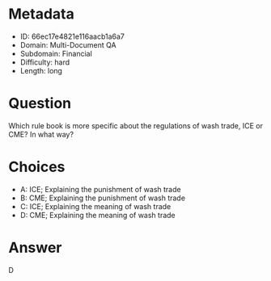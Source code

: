 # Metadata

- ID: 66ec17e4821e116aacb1a6a7
- Domain: Multi-Document QA
- Subdomain: Financial
- Difficulty: hard
- Length: long

# Question

Which rule book is more specific about the regulations of wash trade, ICE or CME? In what way?

# Choices

- A: ICE; Explaining the punishment of wash trade
- B: CME; Explaining the punishment of wash trade
- C: ICE; Explaining the meaning of wash trade
- D: CME; Explaining the meaning of wash trade

# Answer

D
